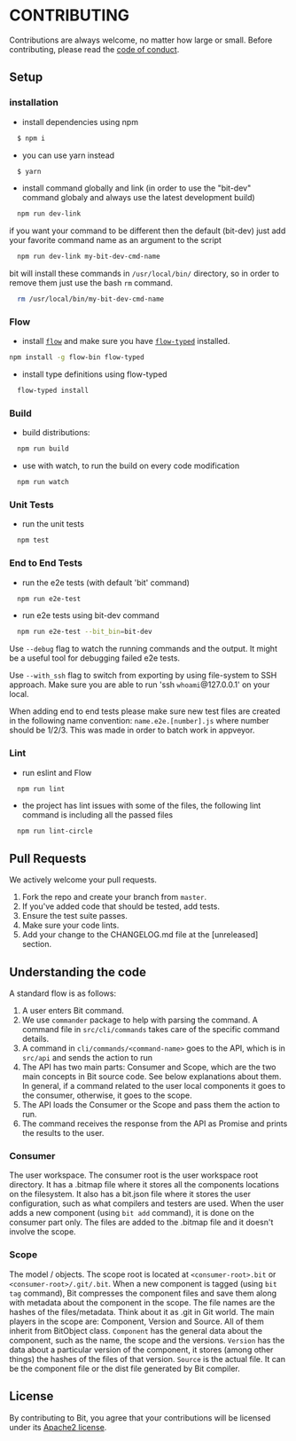 # CONTRIBUTING

Contributions are always welcome, no matter how large or small. Before contributing,
please read the [code of conduct](CODE_OF_CONDUCT.md).

## Setup

### installation

- install dependencies using npm
```bash
  $ npm i
```

- you can use yarn instead
```bash
  $ yarn
```

- install command globally and link (in order to use the "bit-dev" command globaly and always use the
  latest development build)
```bash
  npm run dev-link
```

if you want your command to be different then the default (bit-dev) just add your favorite command name as an argument to the script
```bash
  npm run dev-link my-bit-dev-cmd-name
```

bit will install these commands in `/usr/local/bin/` directory, so in order to remove them just use the bash `rm` command.

```bash
  rm /usr/local/bin/my-bit-dev-cmd-name
```

### Flow
- install [`flow`](https://flowtype.org/)
and make sure you have [`flow-typed`](https://github.com/flowtype/flow-typed) installed.
```bash
npm install -g flow-bin flow-typed
```

- install type definitions using flow-typed
```bash
  flow-typed install
```

### Build

- build distributions:
```bash
  npm run build
```

- use with watch, to run the build on every code modification
```bash
  npm run watch
```

### Unit Tests

- run the unit tests
```bash
  npm test
```

### End to End Tests

- run the e2e tests (with default 'bit' command)
```bash
  npm run e2e-test
```

- run e2e tests using bit-dev command
```bash
  npm run e2e-test --bit_bin=bit-dev
```
Use `--debug` flag to watch the running commands and the output. It might be a useful tool for debugging failed e2e tests.

Use `--with_ssh` flag to switch from exporting by using file-system to SSH approach. Make sure you are able to run 'ssh `whoami`@127.0.0.1' on your local.

When adding end to end tests please make sure new test files are created in the following name convention: ```name.e2e.[number].js``` where number should be 1/2/3. This was made in order to batch work in appveyor.
### Lint

- run eslint and Flow
```bash
  npm run lint
```

- the project has lint issues with some of the files, the following lint command is including all the passed files
```base
  npm run lint-circle
```

## Pull Requests

We actively welcome your pull requests.

1. Fork the repo and create your branch from `master`.
2. If you've added code that should be tested, add tests.
3. Ensure the test suite passes.
4. Make sure your code lints.
5. Add your change to the CHANGELOG.md file at the [unreleased] section.

## Understanding the code

A standard flow is as follows:
1. A user enters Bit command.
2. We use `commander` package to help with parsing the command. A command file in `src/cli/commands` takes care of the specific command details.
3. A command in `cli/commands/<command-name>` goes to the API, which is in `src/api` and sends the action to run
4. The API has two main parts: Consumer and Scope, which are the two main concepts in Bit source code. See below explanations about them.
In general, if a command related to the user local components it goes to the consumer, otherwise, it goes to the scope.
5. The API loads the Consumer or the Scope and pass them the action to run.
6. The command receives the response from the API as Promise and prints the results to the user.

### Consumer
The user workspace. The consumer root is the user workspace root directory.
It has a .bitmap file where it stores all the components locations on the filesystem.
It also has a bit.json file where it stores the user configuration, such as what compilers and testers are used.
When the user adds a new component (using `bit add` command), it is done on the consumer part only. The files are added to the .bitmap file and it doesn't involve the scope.

### Scope
The model / objects. The scope root is located at `<consumer-root>.bit` or `<consumer-root>/.git/.bit`.
When a new component is tagged (using `bit tag` command), Bit compresses the component files and save them along with metadata about the component in the scope.
The file names are the hashes of the files/metadata. Think about it as .git in Git world.
The main players in the scope are: Component, Version and Source. All of them inherit from BitObject class.
`Component` has the general data about the component, such as the name, the scope and the versions.
`Version` has the data about a particular version of the component, it stores (among other things) the hashes of the files of that version.
`Source` is the actual file. It can be the component file or the dist file generated by Bit compiler.

## License

By contributing to Bit, you agree that your contributions will be licensed
under its [Apache2 license](LICENSE).

